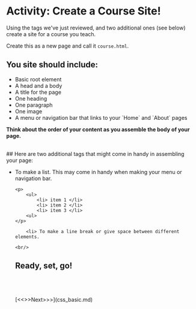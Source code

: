 #  Activity: Create a Course Site!

Using the tags we've just reviewed, and two additional ones (see below) create a site for a course you teach. 

Create this as a new page and call it `course.html`.

## You site should include:
<p>
    <ul>
        <li> Basic root element </li>
        <li> A head and a body </li>
        <li> A title for the page </li>
        <li> One heading </li>
        <li> One paragraph </li>
        <li> One image </li>
        <li> A menu or navigation bar that links to your `Home` and `About` pages </li>
    </ul>
    <strong>Think about the order of your content as you assemble the body of your page.</strong> 
</p>
<br/>
## Here are two additional tags that might come in handy in assembling your page:
<p>
    <ul>
        <li> To make a list. This may come in handy when making your menu or navigation bar.

```
<p>
    <ul> 
        <li> item 1 </li>
        <li> item 2 </li>
        <li> item 3 </li>
    <ul>
</p> 
```
        <li> To make a line break or give space between different elements. 
```
<br/> 
```

## Ready, set, go!

<br/>
<br/>
<br/>
[<<<Previous<<<](conventions.md) | [>>>Next>>>](css_basic.md)